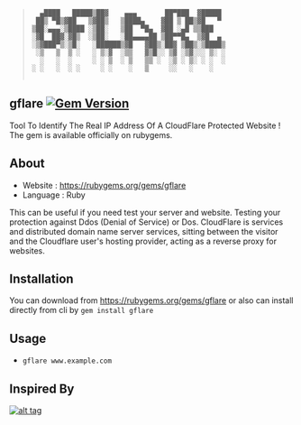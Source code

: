 >```
>   ▄████   █████▒██▓    ▄▄▄       ██▀███  ▓█████ 
>  ██▒ ▀█▒▓██   ▒▓██▒   ▒████▄    ▓██ ▒ ██▒▓█   ▀ 
> ▒██░▄▄▄░▒████ ░▒██░   ▒██  ▀█▄  ▓██ ░▄█ ▒▒███   
> ░▓█  ██▓░▓█▒  ░▒██░   ░██▄▄▄▄██ ▒██▀▀█▄  ▒▓█  ▄ 
> ░▒▓███▀▒░▒█░   ░██████▒▓█   ▓██▒░██▓ ▒██▒░▒████▒
>  ░▒   ▒  ▒ ░   ░ ▒░▓  ░▒▒   ▓▒█░░ ▒▓ ░▒▓░░░ ▒░ ░
>   ░   ░  ░     ░ ░ ▒  ░ ▒   ▒▒ ░  ░▒ ░ ▒░ ░ ░  ░
> ░ ░   ░  ░ ░     ░ ░    ░   ▒     ░░   ░    ░   
> 
>
>```
## gflare [![Gem Version](https://badge.fury.io/rb/gflare.svg)](https://badge.fury.io/rb/gflare)

Tool To Identify The Real IP Address Of A CloudFlare Protected Website ! The gem is available officially on rubygems.

## About

- Website : https://rubygems.org/gems/gflare
- Language : Ruby

This can be useful if you need test your server and website. Testing your protection against Ddos (Denial of Service) or Dos.
CloudFlare is services and distributed domain name server services, sitting between the visitor and the Cloudflare user's hosting provider, acting as a reverse proxy for websites. 

 
## Installation

You can download from https://rubygems.org/gems/gflare or also can install directly from cli by `gem install gflare`

## Usage

- `gflare www.example.com`

## Inspired By
[![alt tag](http://nikolaskama.me/content/images/2016/07/mr-robot-1.gif)](https://wikipedia.org/wiki/Mr._Robot)
